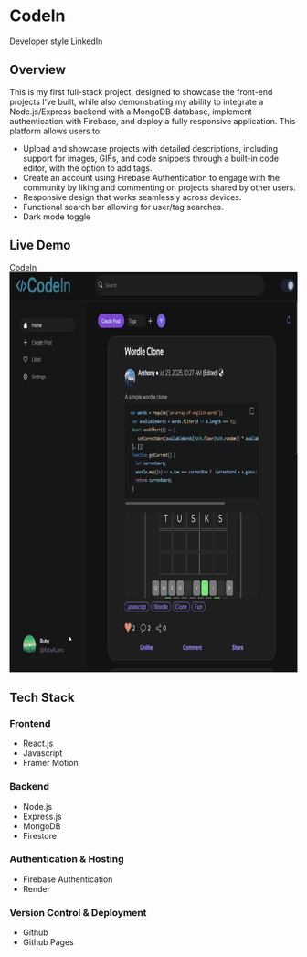 # CodeIn
Developer style LinkedIn

## Overview
This is my first full-stack project, designed to showcase the front-end projects I’ve built, while also demonstrating my ability to integrate a Node.js/Express backend with a MongoDB database, implement authentication with Firebase, and deploy a fully responsive application. This platform allows users to:
* Upload and showcase projects with detailed descriptions, including support for images, GIFs, and code snippets through a built-in code editor, with the option to add tags.
* Create an account using Firebase Authentication to engage with the community by liking and commenting on projects shared by other users.
* Responsive design that works seamlessly across devices.
* Functional search bar allowing for user/tag searches.
* Dark mode toggle

## Live Demo
[CodeIn](https://anth117.github.io/CodeIn) <br/> <img src="https://github.com/AntH117/AnthH117/blob/main/Gifs/CodeIn.gif" width="700" height="700" />

## Tech Stack
### **Frontend**
- React.js
- Javascript
- Framer Motion

### **Backend**
- Node.js
- Express.js
- MongoDB
- Firestore

### **Authentication & Hosting**
- Firebase Authentication
- Render
  
### **Version Control & Deployment**
- Github
- Github Pages
